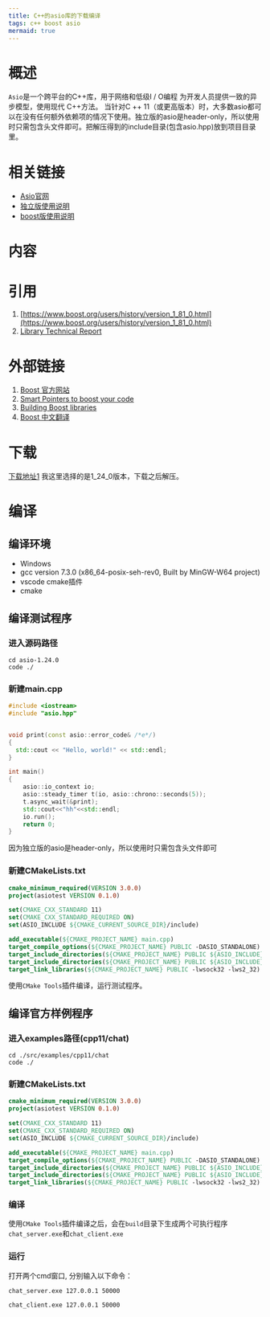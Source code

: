 ```yaml
---
title: C++的asio库的下载编译
tags: c++ boost asio
mermaid: true
---
```


# 概述
`Asio`是一个跨平台的C++库，用于网络和低级I / O编程 为开发人员提供一致的异步模型，使用现代 C++方法。
当针对C ++ 11（或更高版本）时，大多数asio都可以在没有任何额外依赖项的情况下使用。独立版的asio是header-only，所以使用时只需包含头文件即可。把解压得到的include目录(包含asio.hpp)放到项目目录里。
# 相关链接
* [Asio官网](https://think-async.com/Asio/index.html) 
* [独立版使用说明](https://think-async.com/Asio/asio-1.24.0/doc/) 
* [boost版使用说明](https://think-async.com/Asio/boost_asio_1_24_0/doc/html/boost_asio.html) 
# 内容


# 引用
1. [https://www.boost.org/users/history/version_1_81_0.html](https://www.boost.org/users/history/version_1_81_0.html) 
2. [Library Technical Report](https://www.open-std.org/jtc1/sc22/wg21/docs/library_technical_report.html) 
# 外部链接
1. [Boost 官方网站](https://www.boost.org/) 
2. [Smart Pointers to boost your code](https://web.archive.org/web/20081201143925/http://www.codeproject.com/vcpp/stl/boostsmartptr.asp) 
3. [Building Boost libraries](http://shoddykid.blogspot.com/2008/07/getting-started-with-boost.html) 
4. [Boost 中文翻译](https://code.google.com/archive/p/boost-doc-zh/) 

# 下载
[下载地址1](https://sourceforge.net/projects/asio/files/asio/1.24.0%20%28Stable%29/)
我这里选择的是1_24_0版本，下载之后解压。
# 编译
## 编译环境
* Windows
* gcc version 7.3.0 (x86_64-posix-seh-rev0, Built by MinGW-W64 project)
* vscode cmake插件
* cmake
## 编译测试程序
### 进入源码路径
```shell
cd asio-1.24.0
code ./
```
### 新建main.cpp
```c++
#include <iostream>
#include "asio.hpp"


void print(const asio::error_code& /*e*/)
{
  std::cout << "Hello, world!" << std::endl;
}

int main()
{
    asio::io_context io;
    asio::steady_timer t(io, asio::chrono::seconds(5));
    t.async_wait(&print);
    std::cout<<"hh"<<std::endl;
    io.run();
    return 0;
}
```
因为独立版的asio是header-only，所以使用时只需包含头文件即可
### 新建CMakeLists.txt
```cmake
cmake_minimum_required(VERSION 3.0.0)
project(asiotest VERSION 0.1.0)

set(CMAKE_CXX_STANDARD 11)
set(CMAKE_CXX_STANDARD_REQUIRED ON)
set(ASIO_INCLUDE ${CMAKE_CURRENT_SOURCE_DIR}/include)

add_executable(${CMAKE_PROJECT_NAME} main.cpp)
target_compile_options(${CMAKE_PROJECT_NAME} PUBLIC -DASIO_STANDALONE)
target_include_directories(${CMAKE_PROJECT_NAME} PUBLIC ${ASIO_INCLUDE})
target_include_directories(${CMAKE_PROJECT_NAME} PUBLIC ${ASIO_INCLUDE}/../src/examples/cpp11/chat)
target_link_libraries(${CMAKE_PROJECT_NAME} PUBLIC -lwsock32 -lws2_32)
```
使用`CMake Tools`插件编译，运行测试程序。

## 编译官方样例程序
### 进入examples路径(cpp11/chat)
```shell
cd ./src/examples/cpp11/chat
code ./
```
### 新建CMakeLists.txt
```cmake
cmake_minimum_required(VERSION 3.0.0)
project(asiotest VERSION 0.1.0)

set(CMAKE_CXX_STANDARD 11)
set(CMAKE_CXX_STANDARD_REQUIRED ON)
set(ASIO_INCLUDE ${CMAKE_CURRENT_SOURCE_DIR}/include)

add_executable(${CMAKE_PROJECT_NAME} main.cpp)
target_compile_options(${CMAKE_PROJECT_NAME} PUBLIC -DASIO_STANDALONE)
target_include_directories(${CMAKE_PROJECT_NAME} PUBLIC ${ASIO_INCLUDE})
target_include_directories(${CMAKE_PROJECT_NAME} PUBLIC ${ASIO_INCLUDE}/../src/examples/cpp11/chat)
target_link_libraries(${CMAKE_PROJECT_NAME} PUBLIC -lwsock32 -lws2_32)
```
### 编译
使用`CMake Tools`插件编译之后，会在`build`目录下生成两个可执行程序`chat_server.exe`和`chat_client.exe`
### 运行
打开两个cmd窗口, 分别输入以下命令：
```shell
chat_server.exe 127.0.0.1 50000
```
```shell
chat_client.exe 127.0.0.1 50000
```